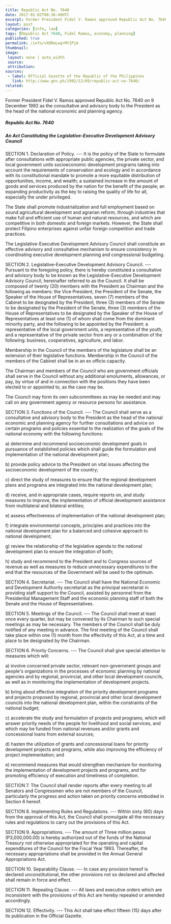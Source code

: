 ```yaml
---
title: Republic Act No. 7640
date: 2017-02-02T08:36:49UTC
excerpt: Former President Fidel V. Ramos approved Republic Act No. 7640 on 9 December 1992 as the consultative and advisory body to the President as the head of the national economic and planning agency.
layout: post
categories: [info, law]
tags: [Republic Act 7640, Fidel Ramos, economy, planning]
published: true
permalink: /info/vXOReLwqrMY1PjA
thumbnail:
image:
 layout: none | auto_width
 source: 
 attribution: 
sources:
 - label: Official Gazette of the Republic of the Philippines
   link: http://www.gov.ph/1992/12/09/republic-act-no-7640/
related:
---
```


Former President Fidel V. Ramos approved Republic Act No. 7640 on 9 December 1992 as the consultative and advisory body to the President as the head of the national economic and planning agency.

##### Republic Act No. 7640

##### An Act Constituting the Legislative-Executive Development Advisory Council

SECTION 1. Declaration of Policy. --- It is the policy of the State to formulate after consultations with appropriate public agencies, the private sector, and local government units socioeconomic development programs taking into account the requirements of conservation and ecology and in accordance with its constitutional mandate to promote a more equitable distribution of opportunities, income, and wealth; a sustained increase in the amount of goods and services produced by the nation for the benefit of the people; an expanding productivity as the key to raising the quality of life for all, especially the under privileged.

The State shall promote industrialization and full employment based on sound agricultural development and agrarian reform, through industries that make full and efficient use of human and natural resources, and which are competitive in both domestic and foreign markets. However, the State shall protect Filipino enterprises against unfair foreign competition and trade practices.

The Legislative-Executive Development Advisory Council shall constitute an effective advisory and consultative mechanism to ensure consistency in coordinating executive development planning and congressional budgeting.

SECTION 2. Legislative-Executive Development Advisory Council. --- Pursuant to the foregoing policy, there is hereby constituted a consultative and advisory body to be known as the Legislative-Executive Development Advisory Council, hereinafter referred to as the Council. It shall be composed of twenty (20) members with the President as Chairman and the following as members: the Vice President, the President of the Senate, the Speaker of the House of Representatives, seven (7) members of the Cabinet to be designated by the President, three (3) members of the Senate to be designated by the President of the Senate, three (3) members of the House of Representatives to be designated by the Speaker of the House of Representatives at least one (1) of whom shall come from the dominant minority party, and the following to be appointed by the President: a representative of the local government units, a representative of the youth, and a representative of the private sector from any or a combination of the following: business, cooperatives, agriculture, and labor.

Membership in the Council of the members of the legislature shall be an extension of their legislative functions. Membership in the Council of the members of the Cabinet shall be in an ex officio capacity.

The Chairman and members of the Council who are government officials shall serve in the Council without any additional emoluments, allowances, or pay, by virtue of and in connection with the positions they have been elected to or appointed to, as the case may be.

The Council may form its own subcommittees as may be needed and may call on any government agency or resource persons for assistance.

SECTION 3. Functions of the Council. --- The Council shall serve as a consultative and advisory body to the President as the head of the national economic and planning agency for further consultations and advice on certain programs and policies essential to the realization of the goals of the national economy with the following functions:

a) determine and recommend socioeconomic development goals in pursuance of established policies which shall guide the formulation and implementation of the national development plan;

b) provide policy advice to the President on vital issues affecting the socioeconomic development of the country;

c) direct the study of measures to ensure that the regional development plans and programs are integrated into the national development plan;

d) receive, and in appropriate cases, require reports on, and study measures to improve, the implementation of official development assistance from multilateral and bilateral entities;

e) assess effectiveness of implementation of the national development plan;

f) integrate environmental concepts, principles and practices into the national development plan for a balanced and cohesive approach to national development;

g) review the relationship of the legislative agenda to the national development plan to ensure the integration of both;

h) study and recommend to the President and to Congress sources of revenue as well as measures to reduce unnecessary expenditures to the end that the resources of the Government will be used to the optimum.

SECTION 4. Secretariat. --- The Council shall have the National Economic and Development Authority secretariat as the principal secretariat in providing staff support to the Council, assisted by personnel from the Presidential Management Staff and the economic planning staff of both the Senate and the House of Representatives.

SECTION 5. Meetings of the Council. --- The Council shall meet at least once every quarter, but may be convened by its Chairman to such special meetings as may be necessary. The members of the Council shall be duly notified of any meeting in advance. The first meeting of the Council shall take place within one (1) month from the effectivity of this Act, at a time and place to be designated by the Chairman.

SECTION 6. Priority Concerns. --- The Council shall give special attention to measures which will:

a) involve concerned private sector, relevant non-government groups and people's organizations in the processes of economic planning by national agencies and by regional, provincial, and other local development councils, as well as in monitoring the implementation of development projects.

b) bring about effective integration of the priority development programs and projects proposed by regional, provincial and other local development councils into the national development plan, within the constraints of the national budget;

c) accelerate the study and formulation of projects and programs, which will answer priority needs of the people for livelihood and social services, and which may be funded from national revenues and/or grants and concessional loans from external sources;

d) hasten the utilization of grants and concessional loans for priority development projects and programs, while also improving the efficiency of project implementation; and

e) recommend measures that would strengthen mechanism for monitoring the implementation of development projects and programs, and for promoting efficiency of execution and timeliness of completion.

SECTION 7. The Council shall render reports after every meeting to all Senators and Congressmen who are not members of the Council, particularly the progress and action taken on priority concerns embodied in Section 6 hereof.

SECTION 8. Implementing Rules and Regulations. --- Within sixty (60) days from the approval of this Act, the Council shall promulgate all the necessary rules and regulations to carry out the provisions of this Act.

SECTION 9. Appropriations. --- The amount of Three million pesos (P3,000,000.00) is hereby authorized out of the funds of the National Treasury not otherwise appropriated for the operating and capital expenditures of the Council for the Fiscal Year 1993. Thereafter, the necessary appropriations shall be provided in the Annual General Appropriations Act.

SECTION 10. Separability Clause. --- In case any provision hereof is declared unconstitutional, the other provisions not so declared and affected shall remain in force and effect.

SECTION 11. Repealing Clause. --- All laws and executive orders which are inconsistent with the provisions of this Act are hereby repealed or amended accordingly.

SECTION 12. Effectivity. --- This Act shall take effect fifteen (15) days after its publication in the Official Gazette.
